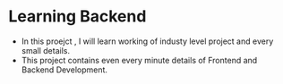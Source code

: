 # Learning Backend


- In this proejct , I will learn working of industy level project and every small details.
- This project contains even every minute details of Frontend and Backend Development.
